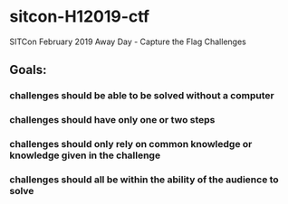 # sitcon-H12019-ctf
SITCon February 2019 Away Day - Capture the Flag Challenges


## Goals:
### challenges should be able to be solved without a computer
### challenges should have only one or two steps
### challenges should only rely on common knowledge or knowledge given in the challenge
### challenges should all be within the ability of the audience to solve
